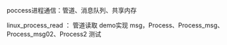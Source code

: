 poccess进程通信：管道、消息队列、共享内存


linux_process_read ： 管道读取
demo实现 msg，Process、Process_msg、Process_msg02、Process2 测试